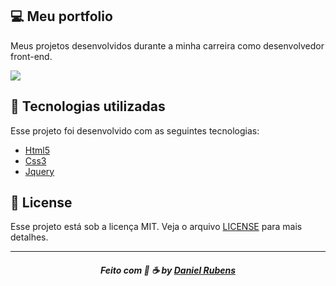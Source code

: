 ## 💻 Meu portfolio

Meus projetos desenvolvidos durante a minha carreira como desenvolvedor front-end.

<img  src="./img/frontgif.gif">

## :rocket:  Tecnologias utilizadas
Esse projeto foi desenvolvido com as seguintes tecnologias:
- [Html5](https://html.spec.whatwg.org/)
- [Css3](https://www.w3schools.com/Css/)
- [Jquery](https://jquery.com/)

## 📝 License

Esse projeto está sob a licença MIT. Veja o arquivo [LICENSE](LICENSE) para mais detalhes.

---
<h5 align="center">
    Feito com 🖤 ☕  by <a href="https://danielcrubens.github.io/" target="_blank">Daniel Rubens</a>
</h5>